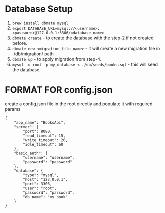 # Database Setup

1. `brew install dbmate mysql`
2. `export DATABASE_URL=mysql://<username>:<password>@127.0.0.1:3306/<database_name>`
3. `dbmate create` - to create the database with the step-2 if not created before.
4. `dbmate new <migration_file_name>` - it will create a new migration file in ./db/migration/ path
5. `dbmate up` - to apply migration from step-4.
6. `mysql -u root -p my_database < ./db/seeds/books.sql` - this will seed the database.

# FORMAT FOR config.json
create a config.json file in the root directly and populate it with required params
```
{
    "app_name": "BooksApi",
    "server": {
        "port": 8080,
        "read_timeout": 15,
        "write_timeout": 20,
        "idle_timeout": 60
    },
    "basic_auth": {
        "username": "username",
        "password": "password"
    },
    "database": {
        "type": "mysql",
        "host": "127.0.0.1",
        "port": 3306,
        "user": "root",
        "password": "password",
        "db_name": "my_book"
    }
}
```







